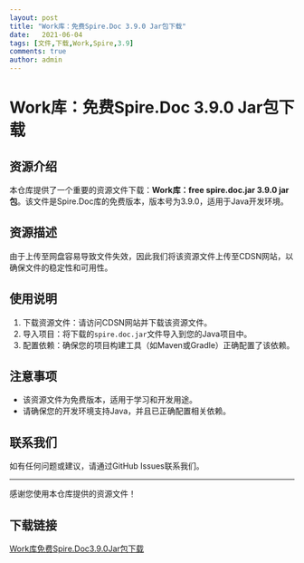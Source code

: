 ```yaml
---
layout: post
title: "Work库：免费Spire.Doc 3.9.0 Jar包下载"
date:   2021-06-04
tags: [文件,下载,Work,Spire,3.9]
comments: true
author: admin
---
```

# Work库：免费Spire.Doc 3.9.0 Jar包下载

## 资源介绍

本仓库提供了一个重要的资源文件下载：**Work库：free spire.doc.jar 3.9.0 jar包**。该文件是Spire.Doc库的免费版本，版本号为3.9.0，适用于Java开发环境。

## 资源描述

由于上传至网盘容易导致文件失效，因此我们将该资源文件上传至CDSN网站，以确保文件的稳定性和可用性。

## 使用说明

1. 下载资源文件：请访问CDSN网站并下载该资源文件。
2. 导入项目：将下载的`spire.doc.jar`文件导入到您的Java项目中。
3. 配置依赖：确保您的项目构建工具（如Maven或Gradle）正确配置了该依赖。

## 注意事项

- 该资源文件为免费版本，适用于学习和开发用途。
- 请确保您的开发环境支持Java，并且已正确配置相关依赖。

## 联系我们

如有任何问题或建议，请通过GitHub Issues联系我们。

---

感谢您使用本仓库提供的资源文件！

## 下载链接

[Work库免费Spire.Doc3.9.0Jar包下载](https://pan.quark.cn/s/0ee160fe1648)
